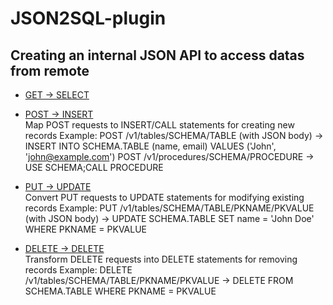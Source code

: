 # JSON2SQL-plugin
## Creating an internal JSON API to access datas from remote

* [GET → SELECT](https://github.com/SylvainA77/JSON-API-plugin/blob/main/handle_get_request.md)  

* [POST → INSERT]()  
Map POST requests to INSERT/CALL statements for creating new records
Example: POST /v1/tables/SCHEMA/TABLE (with JSON body) → INSERT INTO SCHEMA.TABLE (name, email) VALUES ('John', 'john@example.com')
         POST /v1/procedures/SCHEMA/PROCEDURE → USE SCHEMA;CALL PROCEDURE

* [PUT → UPDATE]()  
Convert PUT requests to UPDATE statements for modifying existing records
Example: PUT /v1/tables/SCHEMA/TABLE/PKNAME/PKVALUE (with JSON body) → UPDATE SCHEMA.TABLE SET name = 'John Doe' WHERE PKNAME = PKVALUE

* [DELETE → DELETE]()  
Transform DELETE requests into DELETE statements for removing records
Example: DELETE /v1/tables/SCHEMA/TABLE/PKNAME/PKVALUE → DELETE FROM SCHEMA.TABLE WHERE PKNAME = PKVALUE
